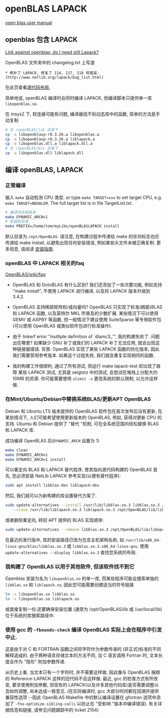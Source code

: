 # openBLAS LAPACK

[open blas user manual](https://github.com/OpenMathLib/OpenBLAS/wiki/User-Manual)

## openblas 包含 LAPACK

[Link against openblas; do I need still Lapack?](https://stackoverflow.com/questions/32925267/link-against-openblas-do-i-need-still-lapack)

OpenBLAS 文件夹中的 changelog.txt 上写道

```log
* 修补了 LAPACK, 修复了 114, 117, 118 号错误.
(http://www.netlib.org/lapack/bug_list.html)
```

在此页查看[源代码布局](https://github.com/xianyi/OpenBLAS/wiki/Developer-manual),

简单地说, openBLAS 编译时会同时编译 LAPACK,
但编译脚本只提供单一库 `libopenblas.so`.

在 msys2 下, 软连接可能有问题, 编译器找不到动态库中的函数,
简单的方法是手动复制

```bash
# 在 /openBLAS/lib 目录下
cp -a libopenblasp-r0.3.26.a libopenblas.a
cp -a libopenblasp-r0.3.26.a liblapack.a
cp -a libopenblas.dll.a liblapack.dll.a
# 在 /openBLAS/bin 目录下
cp -a libopenblas.dll liblapack.dll
```

## 编译 openBLAS, LAPACK

### 正常编译

输入 `make` 自动检测 CPU 类型.
or type `make TARGET=xxx` to set target CPU,
e.g. `make TARGET=NEHALEM`.
The full target list is in file TargetList.txt.

```bash
# 编译动态库版本
make DYNAMIC_ARCH=1
# 安装到目录
make PREFIX=/home/tom/myLibs/openBLASLAPACK install
```

默认目录为 `/opt/OpenBLAS`.
请注意, 在构建过程中传递给 make 的任何标志也应传递给 make install,
以避免出现任何安装错误, 例如某些头文件未被正确复制.
更多信息, 请阅读 [安装指南](https://github.com/OpenMathLib/OpenBLAS/wiki/Installation-Guide).

### openBLAS 中 LAPACK 相关的faq

[OpenBLAS/wiki/faq](https://github.com/OpenMathLib/OpenBLAS/wiki/faq)

+ OpenBLAS 和 GotoBLAS 有什么区别?
我们还添加了一些次要功能, 例如支持 "make install",
不使用 LAPACK 进行编译, 以及将 LAPACK 版本升级到 3.4.2.

+ OpenBLAS 支持稀疏矩阵和/或向量吗?
OpenBLAS 只实现了标准(稠密)BLAS 和 LAPACK 函数, 以及英特尔 MKL 所普及的少数扩展.
某些情况下可以使用 GEMV 或 AXPBY 等函数, 但一般情况下建议使用 SuiteSparse 等专用软件包(可以使用 OpenBLAS 或类似软件包进行标准操作).

+ 由于 linkerf error "multiple definition of `dlamc3_'", 我的构建失败了.
问题出在哪里?
如果缺少 GNU 补丁或我们的 LAPACK 补丁无法应用, 就会出现这种链接器错误.
背景:  OpenBLAS 实现了某些 LAPACK 函数的优化版本, 因此我们需要禁用参考版本.
如果这个过程失败, 我们就会重复实现相同的函数.

+ 我的构建工作很顺利, 通过了所有测试, 但运行 make lapack-test 却出现了故障
某些 LAPACK 测试, 尤其是 xeigtstz 中的测试, 会尝试在堆栈上分配大约 10MB 的资源.
你可能需要使用 `ulimit -s` 更改系统的默认限制, 以允许这样做.

### 在Mint/Ubuntu/Debian中替换系统BLAS/更新APT OpenBLAS

Debian 和 Ubuntu LTS 版本提供的 OpenBLAS 软件包在首次发布后没有更新,
在某些情况下, 人们可能希望使用更新版本的 OpenBLAS, 例如, 获得对更新 CPU 的支持.
Ubuntu 和 Debian 提供了 "替代 "机制,
可在全系统范围内轻松替换 BLAS 和 LAPACK 库.

成功编译 OpenBLAS 后(`DYNAMIC_ARCH` 设置为 1)

```bash
make clean
make DYNAMIC_ARCH=1
make DYNAMIC_ARCH=1 install
```

可以重定向 BLAS 和 LAPACK 替代程序, 使其指向源代码构建的 OpenBLAS 首先,
您必须安装 NetLib LAPACK 参考实现(以便有替代程序):

```bash
sudo apt install libblas-dev liblapack-dev
```

然后, 我们就可以为新构建的库设置替代方案了:

```bash
sudo update-alternatives --install /usr/lib/libblas.so.3 libblas.so.3 /opt/OpenBLAS/lib/libopenblas.so.0 41 \
   --slave /usr/lib/liblapack.so.3 liblapack.so.3 /opt/OpenBLAS/lib/libopenblas.so.0
```

或者删除重定向, 转回 APT 提供的 BLAS 实现顺序:

```bash
sudo update-alternatives --remove libblas.so.3 /opt/OpenBLAS/lib/libopenblas.so.0
```

在最近的发行版中, 库的安装路径已改为包含主机架构名称,
如 `/usr/lib/x86_64-linux-gnu/blas/libblas.so.3` 或 `libblas.so.3.x86_64-linux-gnu`.
使用 `update-alternatives --display libblas.so.3` 查找您系统的布局.

### 我构建了 OpenBLAS 以用于其他软件, 但该软件找不到它

Openblas 安装为名为 `libopenblas.so` 的单一库,
而某些程序可能会搜索单独的 `libblas.so` 和 `liblapack.so`,
因此您可能需要创建适当的符号链接

```bash
ln -s libopenblas.so libblas.so
ln -s libopenblas.so liblapack.so
```

或直接复制一份.还要确保安装位置
(通常为 /opt/OpenBLAS/lib 或 /usr/local/lib)位于系统的库搜索路径中.

### 使用 gcc 的 `-fbounds-check` 编译 OpenBLAS 实际上会在程序中引发中止.

这是由于对 C 和 FORTRAN 函数之间将字符作为参数传递的
(非正式)标准的不同解释造成的.
由于两种语言存储文本的方法不同,
当 C 语言调用 Fortran 时, 文本长度会作为 "隐形" 附加参数传递.

从历史上看, 当文本只有一个字符时, 并不需要这样做,
因此像与 OpenBLAS 捆绑的 Reference-LAPACK 这样的旧代码不会这样做.
最近, gcc 的检查方式有所改变, 要求使用附加参数,
但现有的 LAPACK(以及许多其他代码库)是否需要调整以及如何调整, 尚未达成一致意见.
(在实际编译时, gcc 大部分时间都在回溯并提供兼容性选项
--因此 OpenBLAS Makefile 中的默认编译设置在 gfortran 选项中添加了
`-fno-optimize-sibling-calls` 以防止在 "受影响 "版本中编译错误).
有关详细信息和链接, 请参见问题跟踪中的 ticket 2154)
